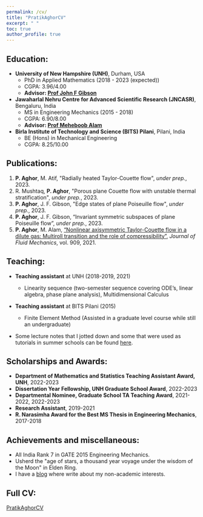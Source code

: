 ```yaml
---
permalink: /cv/
title: "PratikAghorCV"
excerpt: " "
toc: true
author_profile: true
---
```

## Education:
* **University of New Hampshire (UNH)**, Durham, USA 
    - PhD in Applied Mathematics (2018 - 2023 (expected))
    - CGPA: 3.96/4.00
    - **Advisor: [Prof John F Gibson](https://ceps.unh.edu/person/john-gibson)** 
* **Jawaharlal Nehru Centre for Advanced Scientific Research (JNCASR)**, Bengaluru, India
    - MS in Engineering Mechanics (2015 - 2018)
    - CGPA: 6.90/8.00
    - **Advisor: [Prof Meheboob Alam](https://www.jncasr.ac.in/faculty/meheboob/)**
* **Birla Institute of Technology and Science (BITS) Pilani**, Pilani, India
    - BE (Hons) in Mechanical Engineering
    - CGPA: 8.25/10.00

## Publications:
1. **P. Aghor**, M. Atif, "Radially heated Taylor-Couette flow", *under prep.*, 2023. 
2. R. Mushtaq, **P. Aghor**, "Porous plane Couette flow with unstable thermal stratification", *under prep.*, 2023.
3. **P. Aghor**, J. F. Gibson, "Edge states of plane Poiseuille flow", *under prep.*, 2023.
4. **P. Aghor**, J. F. Gibson, “Invariant symmetric subspaces of plane Poiseuille flow”, *under prep.*, 2023.
5. **P. Aghor**, M. Alam, [“Nonlinear axisymmetric Taylor-Couette flow in a dilute gas: Multiroll
transition and the role of compressibility”](https://www.cambridge.org/core/journals/journal-of-fluid-mechanics/article/abs/nonlinear-axisymmetric-taylorcouette-flow-in-a-dilute-gas-multiroll-transition-and-the-role-of-compressibility/B528D542F58FC12D8F666BA1207249FA), *Journal of Fluid Mechanics*, vol. 909, 2021.

## Teaching:
* **Teaching assistant** at UNH (2018-2019, 2021)
    - Linearity sequence (two-semester sequence covering ODE’s, linear algebra, phase plane analysis), Multidimensional Calculus
* **Teaching assistant** at BITS Pilani (2015)
    - Finite Element Method (Assisted in a graduate level course while still an undergraduate)

* Some lecture notes that I jotted down and some that were used as tutorials in summer schools can be found [here](https://github.com/PratikAghor/lec_notes). 

## Scholarships and Awards:
* **Department of Mathematics and Statistics Teaching Assistant Award, UNH**, 2022-2023
* **Dissertation Year Fellowship, UNH Graduate School Award**, 2022-2023
* **Departmental Nominee, Graduate School TA Teaching Award**, 2021-2022, 2022-2023
* **Research Assistant**, 2019-2021
* **R. Narasimha Award for the Best MS Thesis in Engineering Mechanics**, 2017-2018

## Achievements and miscellaneous:
* All India Rank 7 in GATE 2015 Engineering Mechanics. 
* Usherd the "age of stars, a thousand year voyage under the wisdom of the Moon" in Elden Ring. 
* I have a [blog](https://sublimeplace.wordpress.com/) where write about my non-academic interests.

## Full CV:
[PratikAghorCV](http://pratikaghor.github.io/_pages/cv/PratikAghorCV.pdf)
